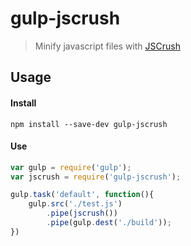 # gulp-jscrush

>Minify javascript files with [JSCrush](http://www.iteral.com/jscrush/)

## Usage

#### Install
```shell
npm install --save-dev gulp-jscrush
```

#### Use
```javascript
var gulp = require('gulp');
var jscrush = require('gulp-jscrush');

gulp.task('default', function(){
    gulp.src('./test.js')
        .pipe(jscrush())
        .pipe(gulp.dest('./build'));
})
```
